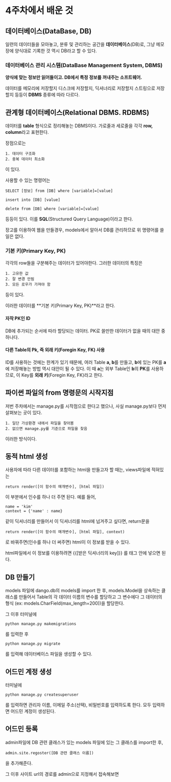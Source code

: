 # 4주차에서 배운 것
## 데이터베이스(DataBase, DB)
일련의 데이터들을 모아놓고, 분류 및 관리하는 공간을 **데이터베이스**(DB)로, 그냥 메모장에 양식대로 기록한 것 역시 DB라고 할 수 있다.

### 데이터베이스 관리 시스템(DataBase Management System, DBMS)
**양식에 맞는 정보만 읽어들이고. DB에서 특정 정보를 꺼내주는 소프트웨어.**

데이터를 메모리에 저장할지 디스크에 저장할지, 딕셔너리로 저장할지 스트링으로 저장할지 등등이 **DBMS** 종류에 따라 다르다.

## 관계형 데이터베이스(Relational DBMS. RDBMS)
데이터를 **table** 형식으로 정리해놓는 DBMS이다. 가로줄과 세로줄을 각각 **row, column**라고 표현한다.

장점으로는

    1. 데이터 구조화
    2. 중복 데이터 최소화
이 있다.

사용할 수 있는 명령어는
    
    SELECT [정보] from [DB] where [variable]=[value]
    
    insert into [DB] [value]

    delete from [DB] where [variable]=[value]

등등이 있다. 이를 **SQL**(Structured Query Language)이라고 한다.

장고를 이용하여 웹을 만들경우, models에서 알아서 DB를 관리하므로 위 명령어를 쓸 일은 없다.

### 기본 키(Primary Key, PK)
각각의 row들을 구분해주는 데이터가 있어야한다. 그러한 데이터의 특징은

    1. 고유한 값
    2. 잘 변경 안됨
    3. 모든 로우가 가져야 함
등이 있다.

이러한 데이터를 **기본 키(Primary Key, PK)**라고 한다.

#### 자작 PK인 ID
DB에 추가되는 순서에 따라 할당되는 데이터. PK로 쓸만한 데이터가 없을 때의 대안 중 하나다.

#### 다른 Table의 Pk, 즉 외래 키(Foregin Key, FK) 사용
ID를 사용하는 것에는 한계가 있기 때문에, 여러 Table **a, b**를 만들고, **b**에 있는 PK를 **a**에 저장해놓는 방법 역시 대안이 될 수 있다. 이 때 **a**는 외부 Table인 **b**의 **PK**를 사용하므로, 이 Key를 **외래 키**(Foregin Key, FK)라고 한다.

## 파이썬 파일의 from 명령문의 시작지점
저번 주차에서는 manage.py를 시작점으로 한다고 했으나, 사실 manage.py보다 먼저 살펴보는 곳이 있다.

    1. 일단 가상환경 내에서 파일을 찾아봄
    2. 없으면 manage.py를 기준으로 파일을 찾음
이러한 방식이다.

## 동적 html 생성
사용자에 따라 다른 데이터를 포함하는 html을 만들고자 할 때는, views파일에 적혀있는

    return render([이 함수의 매개변수], [html 파일])
이 부분에서 인수를 하나 더 주면 된다. 예를 들어,

    name = 'kim'
    context = {'name' : name}
같이 딕셔너리를 만들어서 이 딕셔너리를 html에 넘겨주고 싶다면, return문을

    return render([이 함수의 매개변수], [html 파일], context)
로 바꿔주면(인수를 하나 더 써주면) html이 이 정보를 받을 수 있다.

html파일에서 이 정보를 이용하려면 {{[받은 딕셔너리의 key]}} 를 태그 안에 넣으면 된다.

## DB 만들기
models 파일에 dango.db의 models를 import 한 후, models.Model을 상속하는 클래스를 만들어서 Table의 각 데이터 이름의 변수를 할당하고 그 변수에다 그 데이터의 형식 (ex: models.CharField(max_length=200))을 할당한다.

그 이후 터미널에 
    
    python manage.py makemigrations
를 입력한 후

    python manage.py migrate
를 입력해 데이터베이스 파일을 생성할 수 있다.

## 어드민 계정 생성
터미널에

    python manage.py createsuperuser
를 입력하면 관리자 이름, 이메일 주소(선택), 비밀번호를 입력하도록 한다. 모두 입력하면 어드민 계정이 생성된다.

## 어드민 등록
admin파일에 DB 관련 클래스가 있는 models 파일에 있는 그 클래스를 import한 후, 
    
    admin.site.regoster([DB 관련 클래스 이름])
을 추가해준다.

그 이후 사이트 url의 경로를 admin으로 지정해서 접속해보면 